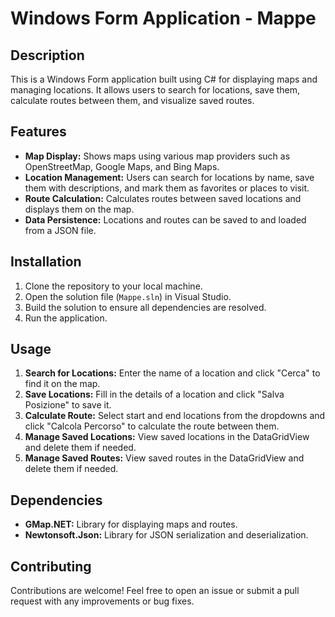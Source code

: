 # Windows Form Application - Mappe

## Description
This is a Windows Form application built using C# for displaying maps and managing locations. It allows users to search for locations, save them, calculate routes between them, and visualize saved routes.

## Features
- **Map Display:** Shows maps using various map providers such as OpenStreetMap, Google Maps, and Bing Maps.
- **Location Management:** Users can search for locations by name, save them with descriptions, and mark them as favorites or places to visit.
- **Route Calculation:** Calculates routes between saved locations and displays them on the map.
- **Data Persistence:** Locations and routes can be saved to and loaded from a JSON file.

## Installation
1. Clone the repository to your local machine.
2. Open the solution file (`Mappe.sln`) in Visual Studio.
3. Build the solution to ensure all dependencies are resolved.
4. Run the application.

## Usage
1. **Search for Locations:** Enter the name of a location and click "Cerca" to find it on the map.
2. **Save Locations:** Fill in the details of a location and click "Salva Posizione" to save it.
3. **Calculate Route:** Select start and end locations from the dropdowns and click "Calcola Percorso" to calculate the route between them.
4. **Manage Saved Locations:** View saved locations in the DataGridView and delete them if needed.
5. **Manage Saved Routes:** View saved routes in the DataGridView and delete them if needed.

## Dependencies
- **GMap.NET:** Library for displaying maps and routes.
- **Newtonsoft.Json:** Library for JSON serialization and deserialization.

## Contributing
Contributions are welcome! Feel free to open an issue or submit a pull request with any improvements or bug fixes.
